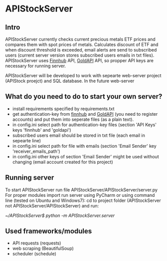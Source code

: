 # APIStockServer

## Intro

APIStockServer currently checks current precious metals ETF prices and compares them with spot prices of metals. 
Calculates discount of ETF and when discount threshold is exceeded, email alerts are send to subscribed users 
(current server version stores subscribed users emails in txt files).
APIStockServer uses [Finnhub](https://finnhub.io/) API, [GoldAPI](https://goldapi.io/) API, so propper API keys are necessary for running server.

APIStockServer will be developed to work with sepearte web-server project (APIStock proejct) and SQL database. In the future web-server 

## What do you need to do to start your own server?

- install requirements specified by requirements.txt
- get authentication-key from [finnhub](https://finnhub.io/dashboard) and  [GoldAPI](https://goldapi.io/) (you need to register accounts) and put them into seperate files (as a plain text).
- in config.ini select path for authentication-key files (section 'API Keys' keys 'finnhub' and 'goldapi')
- subscribed users email should be stored in txt file (each email in sepearte line) 
- in config.ini select path for file with emails (section 'Email Sender' key 'receiver_emails_path')
- in config.ini other keys of section 'Email Sender' might be used without changing (email account created for this project) 

## Running server

To start APIStockServer run file APIStockServer/APIStockServer/server.py
For proper modules import run server using PyCharm or using command line (tested on Ubuntu and Windows7): cd to project folder (APIStockServer not APIStockServer/APIStockServer) and run:

*~/APIStockServer$ python -m APIStockServer.server*

## Used frameworks/modules

- API requests (requests)
- web scraping (BeautifulSoup)
- scheduler (schedule)






